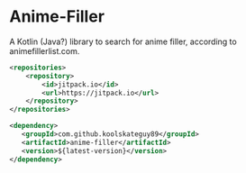 # Anime-Filler

A Kotlin (Java?) library to search for anime filler, according to animefillerlist.com.

<!-- TODO: javadoc comments -->

```xml
<repositories>
	<repository>
		<id>jitpack.io</id>
		<url>https://jitpack.io</url>
	</repository>
</repositories>

<dependency>
   <groupId>com.github.koolskateguy89</groupId>
   <artifactId>anime-filler</artifactId>
   <version>${latest-version}</version>
</dependency>
```
